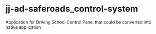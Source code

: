 # jj-ad-saferoads_control-system
Application for Driving School Control Panel that could be converted into native application
